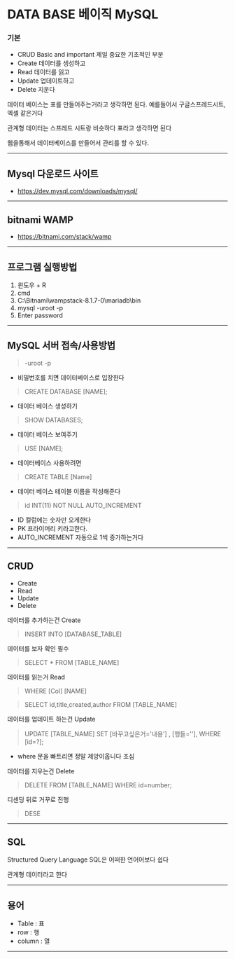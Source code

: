 # DATA BASE 베이직 MySQL

### 기본

- CRUD Basic and important 제일 중요한 기초적인 부분
- Create 데이터를 생성하고
- Read 데이터를 읽고
- Update 업데이트하고
- Delete 지운다

데이터 베이스는 표를 만들어주는거라고 생각하면 된다. 예를들어서 구글스프레드시트, 엑셀 같은거다

관계형 데이터는 스프레드 시트랑 비슷하다
표라고 생각하면 된다

웹을통해서 데이터베이스를 만들어서 관리를 할 수 있다.

---

## Mysql 다운로드 사이트

- https://dev.mysql.com/downloads/mysql/

---

## bitnami WAMP

- https://bitnami.com/stack/wamp

---

## 프로그램 실행방법

1. 윈도우 + R
2. cmd
3. C:\Bitnami\wampstack-8.1.7-0\mariadb\bin
4. mysql -uroot -p
5. Enter password

---

## MySQL 서버 접속/사용방법

> -uroot -p

- 비밀번호를 치면 데이터베이스로 입장한다

> CREATE DATABASE [NAME];

- 데이터 베이스 생성하기

> SHOW DATABASES;

- 데이터 베이스 보여주기

> USE [NAME];

- 데이터베이스 사용하려면

> CREATE TABLE [Name]

- 데이터 베이스 테이블 이름을 작성해준다

> id INT(11) NOT NULL AUTO_INCREMENT

- ID 컬럼에는 숫자만 오게한다
- PK 프라이머리 키라고한다.
- AUTO_INCREMENT 자동으로 1씩 증가하는거다

---

## CRUD

- Create
- Read
- Update
- Delete

데이터를 추가하는건 Create

> INSERT INTO [DATABASE_TABLE]

데이터를 보자 확인 필수

> SELECT \* FROM [TABLE_NAME]

데이터를 읽는거 Read

> WHERE [Col] [NAME]

> SELECT id,title,created,author FROM [TABLE_NAME]

데이터를 업데이트 하는건 Update

> UPDATE [TABLE_NAME] SET [바꾸고싶은거='내용'] , [행들=''], WHERE [id=?];

- where 문을 빠트리면 정말 제앙이옵니다 조심

데이터를 지우는건 Delete

> DELETE FROM [TABLE_NAME] WHERE id=number;

디센딩 뒤로 거꾸로 진행

> DESE

---

## SQL

Structured Query Language
SQL은 어떠한 언어어보다 쉽다

관계형 데이터라고 한다

---

## 용어

- Table : 표
- row : 행
- column : 열

---
